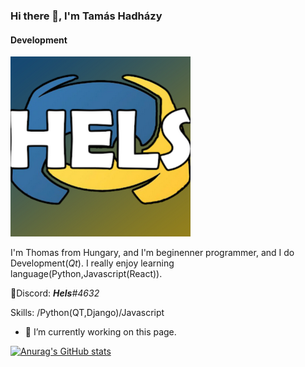 ### Hi there 👋, I'm Tamás Hadházy
#### Development


![Development](https://github.com/Hels15/Hels15/blob/main/profile_picture.jpg) 

I'm Thomas from Hungary, and I'm beginenner programmer, and I do Development(*Qt*). I really enjoy learning language(Python,Javascript(React)).

🔴Discord: *__Hels__#4632*


Skills: /Python(QT,Django)/Javascript

- 🔭 I’m currently working on this page. 





[![Anurag's GitHub stats](https://github-readme-stats.vercel.app/api?username=Hels15)](https://github.com/anuraghazra/github-readme-stats)
